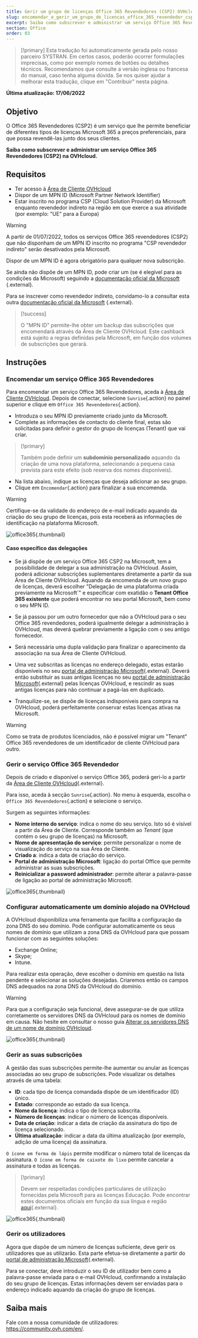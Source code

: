 ```yaml
---
title: Gerir um grupo de licenças Office 365 Revendedores (CSP2) OVHcloud
slug: encomendar_e_gerir_um_grupo_de_licencas_office_365_revendedor_csp2_ovh
excerpt: Saiba como subscrever e administrar um serviço Office 365 Revendedores (CSP2) na OVHcloud
section: Office
order: 03
---
```


> [!primary]
> Esta tradução foi automaticamente gerada pelo nosso parceiro SYSTRAN. Em certos casos, poderão ocorrer formulações imprecisas, como por exemplo nomes de botões ou detalhes técnicos. Recomendamos que consulte a versão inglesa ou francesa do manual, caso tenha alguma dúvida. Se nos quiser ajudar a melhorar esta tradução, clique em "Contribuir" nesta página.
>

**Última atualização: 17/06/2022**

## Objetivo

O Office 365 Revendedores (CSP2) é um serviço que lhe permite beneficiar de diferentes tipos de licenças Microsoft 365 a preços preferenciais, para que possa revendê-las junto dos seus clientes.

**Saiba como subscrever e administrar um serviço Office 365 Revendedores (CSP2) na OVHcloud.**

## Requisitos

- Ter acesso à [Área de Cliente OVHcloud](https://www.ovh.com/auth/?action=gotomanager&from=https://www.ovh.pt/&ovhSubsidiary=pt)
- Dispor de um MPN ID (Microsoft Partner Network Identifier)
- Estar inscrito no programa CSP (Cloud Solution Provider) da Microsoft enquanto revendedor indireto na região em que exerce a sua atividade (por exemplo: "UE" para a Europa)

> [!warning]
>
> A partir de 01/07/2022, todos os serviços Office 365 revendedores (CSP2) que não disponham de um MPN ID inscrito no programa "CSP revendedor indireto" serão desativados pela Microsoft.
>
> Dispor de um MPN ID é agora obrigatório para qualquer nova subscrição.
>

Se ainda não dispõe de um MPN ID, pode criar um (se é elegível para as condições da Microsoft) seguindo a [documentação oficial da Microsoft](https://docs.microsoft.com/pt-pt/partner-center/mpn-create-a-partner-center-account) {.external}.

Para se inscrever como revendedor indireto, convidamo-lo a consultar esta outra [documentação oficial da Microsoft](https://docs.microsoft.com/pt-pt/partner-center/enrolling-in-the-csp-program#enroll-as-an-indirect-reseller) {.external}.

> [!success]
>
> O "MPN ID" permite-lhe obter um backup das subscrições que encomendará através da Área de Cliente OVHcloud. Este cashback está sujeito a regras definidas pela Microsoft, em função dos volumes de subscrições que gerará.
>

## Instruções

### Encomendar um serviço Office 365 Revendedores

Para encomendar um serviço Office 365 Revendedores, aceda à [Área de Cliente OVHcloud](https://www.ovh.com/auth/?action=gotomanager&from=https://www.ovh.pt/&ovhSubsidiary=pt). Depois de conectar, selecione `Sunrise`{.action} no painel superior e clique em `Office 365 Revendedores`{.action}.

- Introduza o seu MPN ID previamente criado junto da Microsoft.
- Complete as informações de contacto do cliente final, estas são solicitadas para definir o gestor do grupo de licenças (Tenant) que vai criar.

> [!primary]
>
>  Também pode definir um **subdomínio personalizado** aquando da criação de uma nova plataforma, selecionando a pequena casa prevista para este efeito (sob reserva dos nomes disponíveis).
>

- Na lista abaixo, indique as licenças que deseja adicionar ao seu grupo.
- Clique em `Encomendar`{.action} para finalizar a sua encomenda.

> [!warning]
>
> Certifique-se da validade do endereço de e-mail indicado aquando da criação do seu grupo de licenças, pois esta receberá as informações de identificação na plataforma Microsoft.
>

![office365](images/csp2-01.png){.thumbnail}

#### Caso específico das delegações

- Se já dispõe de um serviço Office 365 CSP2 na Microsoft, tem a possibilidade de delegar a sua administração na OVHcloud. Assim, poderá adicionar subscrições suplementares diretamente a partir da sua Área de Cliente OVHcloud. Aquando da encomenda de um novo grupo de licenças, deverá escolher "Delegação de uma plataforma criada previamente na Microsoft`" e especificar com exatidão o **Tenant Office 365 existente** que poderá encontrar no seu portal Microsoft, bem como o seu MPN ID.

- Se já passou por um outro fornecedor que não a OVHcloud para o seu Office 365 revendedores, poderá igualmente delegar a administração à OVHcloud, mas deverá quebrar previamente a ligação com o seu antigo fornecedor.

- Será necessária uma dupla validação para finalizar o aparecimento da associação na sua Área de Cliente OVHcloud.

- Uma vez subscritas as licenças no endereço delegado, estas estarão disponíveis no seu [portal de administração Microsoft](https://portal.office.com/Admin/Default.aspx){.external}. Deverá então substituir as suas antigas licenças no seu [portal de administração Microsoft](https://portal.office.com/Admin/Default.aspx){.external} pelas licenças OVHcloud, e rescindir as suas antigas licenças para não continuar a pagá-las em duplicado.

- Tranquilize-se, se dispõe de licenças indisponíveis para compra na OVHcloud, poderá perfeitamente conservar estas licenças ativas na Microsoft.

> [!warning]
> Como se trata de produtos licenciados, não é possível migrar um "Tenant" Office 365 revendedores de um identificador de cliente OVHcloud para outro.
>

### Gerir o serviço Office 365 Revendedor

Depois de criado e disponível o serviço Office 365, poderá geri-lo a partir da [Área de Cliente OVHcloud](https://www.ovh.com/auth/?action=gotomanager&from=https://www.ovh.pt/&ovhSubsidiary=pt){.external}.

Para isso, aceda à secção `Sunrise`{.action}. No menu à esquerda, escolha o `Office 365 Revendedores`{.action} e selecione o serviço.

Surgem as seguintes informações:

- **Nome interno do serviço**: indica o nome do seu serviço. Isto só é visível a partir da Área de Cliente. Corresponde também ao *Tenant* (que contém o seu grupo de licenças) na Microsoft.
- **Nome de apresentação do serviço**: permite personalizar o nome de visualização do serviço na sua Área de Cliente.
- **Criado a**: indica a data de criação do serviço.
- **Portal de administração Microsoft**: ligação do portal Office que permite administrar as suas subscrições.
- **Reinicializar a password administrador**: permite alterar a palavra-passe de ligação ao portal de administração Microsoft.

![office365](images/sunrise_office365_CSP2_services_details.png){.thumbnail}

### Configurar automaticamente um domínio alojado na OVHcloud

A OVHcloud disponibiliza uma ferramenta que facilita a configuração da zona DNS do seu domínio. Pode configurar automaticamente os seus nomes de domínio que utilizam a zona DNS da OVHcloud para que possam funcionar com as seguintes soluções:

- Exchange Online;
- Skype;
- Intune.

Para realizar esta operação, deve escolher o domínio em questão na lista pendente e selecionar as soluções desejadas. Criaremos então os campos DNS adequados na zona DNS da OVHcloud do domínio.

> [!warning]
> Para que a configuração seja funcional, deve assegurar-se de que utiliza corretamente os servidores DNS da OVHcloud para os nomes de domínio em causa. Não hesite em consultar o nosso guia [Alterar os servidores DNS de um nome de domínio OVHcloud](https://docs.ovh.com/pt/domains/partilhado_generalidades_sobre_os_servidores_dns/).
>

![office365](images/sunrise_office365_CSP2_automatic_domain_configuration.png){.thumbnail}

### Gerir as suas subscrições

A gestão das suas subscrições permite-lhe aumentar ou anular as licenças associadas ao seu grupo de subscrições. Pode visualizar os detalhes através de uma tabela:

- **ID**: cada tipo de licença comandada dispõe de um identificador (ID) único.
- **Estado**: corresponde ao estado da sua licença.
- **Nome da licença**: indica o tipo de licença subscrita.
- **Número de licenças**: indicar o número de licenças disponíveis.
- **Data de criação**: indicar a data de criação da assinatura do tipo de licença selecionado.
- **Última atualização**: indicar a data da última atualização (por exemplo, adição de uma licença) da assinatura.

`O ícone em forma de lápis` permite modificar o número total de licenças da assinatura. `O ícone em forma de caixote do lixo` permite cancelar a assinatura e todas as licenças.

> [!primary]
>
> Devem ser respeitadas condições particulares de utilização fornecidas pela Microsoft para as licenças Educação. Pode encontrar estes documentos oficiais em função da sua língua e região [aqui](http://www.microsoftvolumelicensing.com/DocumentSearch.aspx?Mode=2&Keyword=AcademicQualEdUserDef){.external}.
>

![office365](images/sunrise_office365_CSP2_Subscribers.png){.thumbnail}

### Gerir os utilizadores

Agora que dispõe de um número de licenças suficiente, deve gerir os utilizadores que as utilizarão. Esta parte efetua-se diretamente a partir do [portal de administração Microsoft](https://portal.office.com/Admin/Default.aspx){.external}.

Para se conectar, deve introduzir o seu ID de utilizador bem como a palavra-passe enviada para o e-mail OVHcloud, confirmando a instalação do seu grupo de licenças. Estas informações devem ser enviadas para o endereço indicado aquando da criação do grupo de licenças.

## Saiba mais

Fale com a nossa comunidade de utilizadores: <https://community.ovh.com/en/>.
